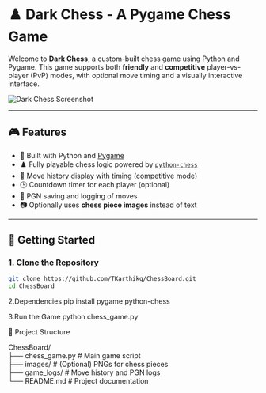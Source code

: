 # ♟️ Dark Chess - A Pygame Chess Game

Welcome to **Dark Chess**, a custom-built chess game using Python and Pygame. This game supports both **friendly** and **competitive** player-vs-player (PvP) modes, with optional move timing and a visually interactive interface.

![Dark Chess Screenshot](images/screenshot.png) <!-- Add your screenshot in /images folder -->

---

## 🎮 Features

- 🧠 Built with Python and [Pygame](https://www.pygame.org/news)
- ♟️ Fully playable chess logic powered by [`python-chess`](https://pypi.org/project/python-chess/)
- 🔄 Move history display with timing (competitive mode)
- 🕒 Countdown timer for each player (optional)
- 💾 PGN saving and logging of moves
- 📷 Optionally uses **chess piece images** instead of text

---

## 🚀 Getting Started

### 1. Clone the Repository

```bash
git clone https://github.com/TKarthikg/ChessBoard.git
cd ChessBoard

```
2.Dependencies
pip install pygame python-chess

3.Run the Game
python chess_game.py

📁 Project Structure

ChessBoard/<br>
├── chess_game.py         # Main game script<br>
├── images/               # (Optional) PNGs for chess pieces<br>
├── game_logs/            # Move history and PGN logs<br>
└── README.md             # Project documentation<br>

